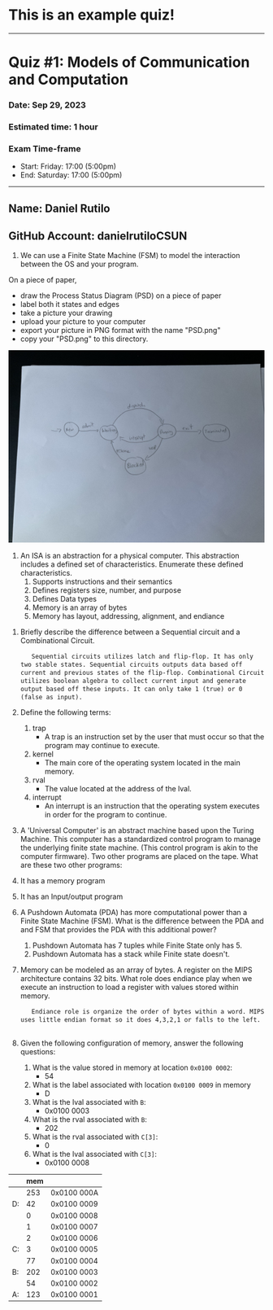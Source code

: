 #  This is an example quiz!

---
# Quiz #1: Models of Communication and Computation
### Date: Sep 29, 2023
### Estimated time: 1 hour
### Exam Time-frame
* Start: Friday: 17:00 (5:00pm)
* End: Saturday: 17:00 (5:00pm)

---
## Name: Daniel Rutilo                                              <!-- answer -->
## GitHub Account: danielrutiloCSUN                                 <!-- answer -->


1. We can use a Finite State Machine (FSM) to model the interaction between the OS and your program.

On a piece of paper, 
   - draw the Process Status Diagram (PSD) on a piece of paper
   - label both it states and edges
   - take a picture your drawing
   - upload your picture to your computer
   - export your picture in PNG format with the name "PSD.png"
   - copy your "PSD.png" to this directory.<br>

  ![Process Status Diagram](PSD.png)


1. An ISA is an abstraction for a physical computer.  This abstraction includes a defined set of characteristics.  Enumerate these defined characteristics.
   1.  Supports instructions and their semantics                         <!-- response -->
   1.  Defines registers size, number, and purpose                           <!-- response -->
   1.  Defines Data types                       <!-- response -->
   1.  Memory is an array of bytes              <!-- response -->
   1.  Memory has layout, addressing, alignment, and endiance         <!-- response -->  

<!-- You may add additional lines as needed; remember to add respons tags.  -->

1. Briefly describe the difference between a Sequential circuit and a Combinational Circuit.

   ```response
      Sequential circuits utilizes latch and flip-flop. It has only two stable states. Sequential circuits outputs data based off current and previous states of the flip-flop. Combinational Circuit utilizes boolean algebra to collect current input and generate output based off these inputs. It can only take 1 (true) or 0 (false as input).

   ```

   <!-- You may add additional lines within the code block above, without the need to added additional response tag. -->


1. Define the following terms:
   1. trap
      - A trap is an instruction set by the user that must occur so that the program may continue to execute.                                                   <!-- response -->
   1. kernel
      - The main core of the operating system located in the main memory.                                 <!-- response -->
   1. rval
      - The value located at the address of the lval.                                                   <!-- response -->
   1. interrupt
      - An interrupt is an instruction that the operating system executes in order for the program to continue.                                                     <!-- response -->


1. A 'Universal Computer' is an abstract machine based upon the Turing Machine.  This computer has a standardized control program to manage the underlying finite state machine. (This control program is akin to the computer firmware).  Two other programs are placed on the tape.  What are these two other programs:
  1. It has a memory program                                                     <!-- response -->
  1. It has an Input/output program                                                     <!-- response -->


1. A Pushdown Automata (PDA) has more computational power than a Finite State Machine (FSM). What is the difference between the PDA and and FSM that provides the PDA with this additional power?
   1. Pushdown Automata has 7 tuples while Finite State only has 5.                                                    <!-- response -->
   1. Pushdown Automata has a stack while Finite state doesn't.                                                     <!-- response -->



1. Memory can be modeled as an array of bytes.  A register on the MIPS architecture contains 32 bits.  What role does endiance play when we execute an instruction to load a register with values stored within memory.
   ```response
      Endiance role is organize the order of bytes within a word. MIPS uses little endian format so it does 4,3,2,1 or falls to the left.         
              
   ```

1. Given the following configuration of memory, answer the following questions:
   1. What is the value stored in memory at location `0x0100 0002`: 
      - 54                                                  <!-- response -->
   1. What is the label associated with location `0x0100 0009` in memory
      - D                                                  <!-- response -->
   1. What is the lval associated with `B`:  
      - 0x0100 0003                                        <!-- response -->
   1. What is the rval associated with `B`:
      - 202                                                <!-- response -->
   1. What is the rval associated with `C[3]`:
      - 0                                                  <!-- response -->
   1. What is the lval associated with `C[3]`:
      - 0x0100 0008                                      <!-- response -->

|     | mem |              |
|-----|-----|--------------|
|     | 253 |  0x0100 000A |
| D:  |  42 |  0x0100 0009 |
|     |   0 |  0x0100 0008 |
|     |   1 |  0x0100 0007 |
|     |   2 |  0x0100 0006 |
| C:  |   3 |  0x0100 0005 |
|     |  77 |  0x0100 0004 |
| B:  | 202 |  0x0100 0003 |
|     |  54 |  0x0100 0002 |
| A:  | 123 |  0x0100 0001 |




